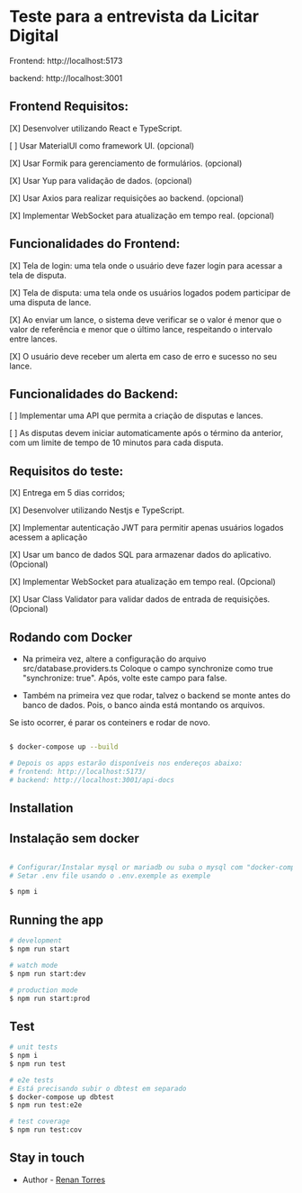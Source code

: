 # Teste para a entrevista da Licitar Digital

Frontend: http://localhost:5173

backend: http://localhost:3001

## Frontend Requisitos:

[X] Desenvolver utilizando React e TypeScript.

[ ] Usar MaterialUI como framework UI. (opcional)

[X] Usar Formik para gerenciamento de formulários. (opcional)

[X] Usar Yup para validação de dados. (opcional)

[X] Usar Axios para realizar requisições ao backend. (opcional)

[X] Implementar WebSocket para atualização em tempo real. (opcional)

## Funcionalidades do Frontend:

[X] Tela de login: uma tela onde o usuário deve fazer login para acessar a tela de
disputa.

[X] Tela de disputa: uma tela onde os usuários logados podem participar de uma
disputa de lance.

[X] Ao enviar um lance, o sistema deve verificar se o valor é menor que o valor de
referência e menor que o último lance, respeitando o intervalo entre lances.

[X] O usuário deve receber um alerta em caso de erro e sucesso no seu lance.

## Funcionalidades do Backend:

[ ] Implementar uma API que permita a criação de disputas e lances.

[ ] As disputas devem iniciar automaticamente após o término da anterior, com um limite de tempo de 10 minutos para cada disputa.

## Requisitos do teste:

[X] Entrega em 5 dias corridos;

[X] Desenvolver utilizando Nestjs e TypeScript.

[X] Implementar autenticação JWT para permitir apenas usuários logados acessem a aplicação

[X] Usar um banco de dados SQL para armazenar dados do aplicativo. (Opcional)

[X] Implementar WebSocket para atualização em tempo real. (Opcional)

[X] Usar Class Validator para validar dados de entrada de requisições. (Opcional)

## Rodando com Docker

- Na primeira vez, altere a configuração do arquivo src/database.providers.ts
 Coloque o campo synchronize como true "synchronize: true". Após, volte este campo para false.

- Também na primeira vez que rodar, talvez o backend se monte antes do banco de dados.
 Pois, o banco ainda está montando os arquivos.

 Se isto ocorrer, é parar os conteiners e rodar de novo.

```bash

$ docker-compose up --build

# Depois os apps estarão disponíveis nos endereços abaixo:
# frontend: http://localhost:5173/
# backend: http://localhost:3001/api-docs

```
## Installation

## Instalação sem docker

```bash

# Configurar/Instalar mysql or mariadb ou suba o mysql com "docker-compose up db"
# Setar .env file usando o .env.exemple as exemple

$ npm i

```

## Running the app

```bash
# development
$ npm run start

# watch mode
$ npm run start:dev

# production mode
$ npm run start:prod
```

## Test

```bash
# unit tests
$ npm i
$ npm run test

# e2e tests
# Está precisando subir o dbtest em separado
$ docker-compose up dbtest
$ npm run test:e2e

# test coverage
$ npm run test:cov
```

## Stay in touch

- Author - [Renan Torres](https://www.linkedin.com/in/renan-torres-3ba43560/)



